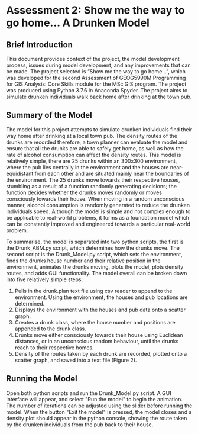 # Assessment 2: Show me the way to go home... A Drunken Model
## Brief Introduction 
This document provides context of the project, the model development process, issues during model development, and any improvements that can be made. The project selected is “Show me the way to go home...”, which was developed for the second Assessment of GEOG5990M Programming for GIS Analysis: Core Skills module for the MSc GIS program. 
The project was produced using Python 3.7.6 in Anaconda Spyder. The project aims to simulate drunken individuals walk back home after drinking at the town pub. 

## Summary of the Model
The model for this project attempts to simulate drunken individuals find their way home after drinking at a local town pub. The density routes of the drunks are recorded therefore, a town planner can evaluate the model and ensure that all the drunks are able to safely get home, as well as how the rate of alcohol consumption can affect the density routes. This model is relatively simple, there are 25 drunks within an 300x300 environment, where the pub lies centrally in the environment and the houses are near-equidistant from each other and are situated mainly near the boundaries of the environment. The 25 drunks move towards their respective houses, stumbling as a result of a function randomly generating decisions; the function decides whether the drunks moves randomly or moves consciously towards their house. When moving in a random unconscious manner, alcohol consumption is randomly generated to reduce the drunken individuals speed. Although the model is simple and not complex enough to be applicable to real-world problems, it forms as a foundation model which can be constantly improved and engineered towards a particular real-world problem. 

To summarise, the model is separated into two python scripts, the first is the Drunk_ABM.py script, which determines how the drunks move. The second script is the Drunk_Model.py script, which sets the environment, finds the drunks house number and their relative position in the environment, animates the drunks moving, plots the model, plots density routes, and adds GUI functionality. The model overall can be broken down into five relatively simple steps: 
1.	Pulls in the drunk.plan text file using csv reader to append to the environment. Using the environment, the houses and pub locations are determined.
2.	Displays the environment with the houses and pub data onto a scatter graph.
3.	Creates a drunk class, where the house number and positions are appended to the drunk class. 
4.	Drunks move either consciously towards their house using Euclidean distances, or in an unconscious random behaviour, until the drunks reach to their respective homes. 
5.	Density of the routes taken by each drunk are recorded, plotted onto a scatter graph, and saved into a text file (Figure 2).

## Running the Model
Open both python scripts and run the Drunk_Model.py script. A GUI interface will appear, and select "Run the model" to begin the animation. The number of iterations
can be adjusted using the slider before running the model. When the button "Exit the model" is pressed, the model closes and a density plot should appear in the python
console, showing the route taken by the drunken individuals from the pub back to their house. 
